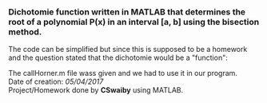 ### Dichotomie function written in MATLAB that determines the root of a polynomial P(x) in an interval [a, b] using the bisection method.

The code can be simplified but since this is supposed to be a homework and the question stated that the dichotomie would be a "function":  

The callHorner.m file wass given and we had to use it in our program.  
Date of creation: *05/04/2017*  
Project/Homework done by **CSwaiby** using MATLAB.  
